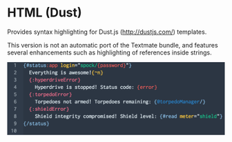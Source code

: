 # HTML (Dust)

Provides syntax highlighting for Dust.js (http://dustjs.com/) templates.

This version is not an automatic port of the Textmate bundle, and features several enhancements
such as highlighting of references inside strings.

![](https://raw.githubusercontent.com/sethkinast/atom-language-dust/master/preview.png)
